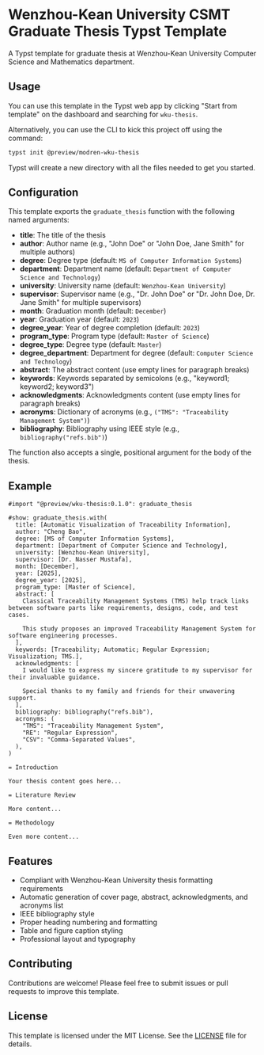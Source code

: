# Wenzhou-Kean University CSMT Graduate Thesis Typst Template

A Typst template for graduate thesis at Wenzhou-Kean University Computer Science and Mathematics department.

## Usage

You can use this template in the Typst web app by clicking "Start from template" on the dashboard and searching for `wku-thesis`.

Alternatively, you can use the CLI to kick this project off using the command:

```bash
typst init @preview/modren-wku-thesis
```

Typst will create a new directory with all the files needed to get you started.

## Configuration

This template exports the `graduate_thesis` function with the following named arguments:

- **title**: The title of the thesis
- **author**: Author name (e.g., "John Doe" or "John Doe, Jane Smith" for multiple authors)
- **degree**: Degree type (default: `MS of Computer Information Systems`)
- **department**: Department name (default: `Department of Computer Science and Technology`)
- **university**: University name (default: `Wenzhou-Kean University`)
- **supervisor**: Supervisor name (e.g., "Dr. John Doe" or "Dr. John Doe, Dr. Jane Smith" for multiple supervisors)
- **month**: Graduation month (default: `December`)
- **year**: Graduation year (default: `2023`)
- **degree_year**: Year of degree completion (default: `2023`)
- **program_type**: Program type (default: `Master of Science`)
- **degree_type**: Degree type (default: `Master`)
- **degree_department**: Department for degree (default: `Computer Science and Technology`)
- **abstract**: The abstract content (use empty lines for paragraph breaks)
- **keywords**: Keywords separated by semicolons (e.g., "keyword1; keyword2; keyword3")
- **acknowledgments**: Acknowledgments content (use empty lines for paragraph breaks)
- **acronyms**: Dictionary of acronyms (e.g., `("TMS": "Traceability Management System")`)
- **bibliography**: Bibliography using IEEE style (e.g., `bibliography("refs.bib")`)

The function also accepts a single, positional argument for the body of the thesis.

## Example

```typ
#import "@preview/wku-thesis:0.1.0": graduate_thesis

#show: graduate_thesis.with(
  title: [Automatic Visualization of Traceability Information],
  author: "Cheng Bao",
  degree: [MS of Computer Information Systems],
  department: [Department of Computer Science and Technology],
  university: [Wenzhou-Kean University],
  supervisor: [Dr. Nasser Mustafa],
  month: [December],
  year: [2025],
  degree_year: [2025],
  program_type: [Master of Science],
  abstract: [
    Classical Traceability Management Systems (TMS) help track links between software parts like requirements, designs, code, and test cases.

    This study proposes an improved Traceability Management System for software engineering processes.
  ],
  keywords: [Traceability; Automatic; Regular Expression; Visualization; TMS.],
  acknowledgments: [
    I would like to express my sincere gratitude to my supervisor for their invaluable guidance.

    Special thanks to my family and friends for their unwavering support.
  ],
  bibliography: bibliography("refs.bib"),
  acronyms: (
    "TMS": "Traceability Management System",
    "RE": "Regular Expression",
    "CSV": "Comma-Separated Values",
  ),
)

= Introduction

Your thesis content goes here...

= Literature Review

More content...

= Methodology

Even more content...
```

## Features

- Compliant with Wenzhou-Kean University thesis formatting requirements
- Automatic generation of cover page, abstract, acknowledgments, and acronyms list
- IEEE bibliography style
- Proper heading numbering and formatting
- Table and figure caption styling
- Professional layout and typography

## Contributing

Contributions are welcome! Please feel free to submit issues or pull requests to improve this template.

## License

This template is licensed under the MIT License. See the [LICENSE](LICENSE) file for details.
